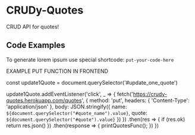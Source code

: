 # CRUDy-Quotes
CRUD API for quotes!

## Code Examples
To generate lorem ipsum use special shortcode: `put-your-code-here`

EXAMPLE PUT FUNCTION IN FRONTEND

const update1Quote  = document.querySelector('#update_one_quote')

update1Quote.addEventListener('click', _ => {
  fetch('https://crudy-quotes.herokuapp.com/quotes', {
    method: 'put',
    headers: { 'Content-Type': 'application/json' },
    body: JSON.stringify({
      name: `${document.querySelector("#quote_name").value}`,
      quote: `${document.querySelector("#quote").value}`
    })
  })
    .then(res => {
      if (res.ok) return res.json()
    })
    .then(response => {
      printQuotesFunc();
    })
})
